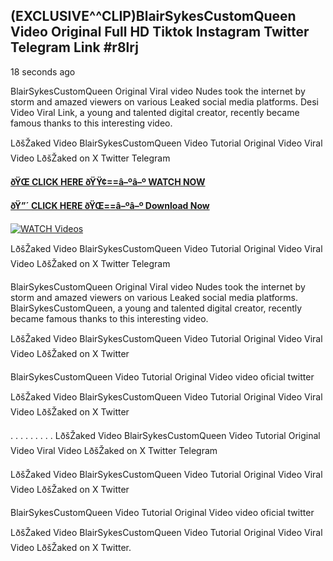 ## (EXCLUSIVE^^CLIP)BlairSykesCustomQueen Video Original Full HD Tiktok Instagram Twitter Telegram Link #r8lrj

18 seconds ago

BlairSykesCustomQueen Original Viral video Nudes took the internet by storm and amazed viewers on various Leaked social media platforms. Desi Video Viral Link, a young and talented digital creator, recently became famous thanks to this interesting video.

LðšŽaked Video BlairSykesCustomQueen Video Tutorial Original Video Viral Video LðšŽaked on X Twitter Telegram

**[ðŸŒ CLICK HERE ðŸŸ¢==â–ºâ–º WATCH NOW](https://clips-mediaa.blogspot.com/2025/02/video-viral-download.html)**

**[ðŸ”´ CLICK HERE ðŸŒ==â–ºâ–º Download Now](https://clips-mediaa.blogspot.com/2025/02/video-viral-download.html)**

[![WATCH Videos](https://i.imgur.com/dJHk4Zq.gif)](https://clips-mediaa.blogspot.com/2025/02/video-viral-download.html)

LðšŽaked Video BlairSykesCustomQueen Video Tutorial Original Video Viral Video LðšŽaked on X Twitter Telegram

BlairSykesCustomQueen Original Viral video Nudes took the internet by storm and amazed viewers on various Leaked social media platforms. BlairSykesCustomQueen, a young and talented digital creator, recently became famous thanks to this interesting video.

LðšŽaked Video BlairSykesCustomQueen Video Tutorial Original Video Viral Video LðšŽaked on X Twitter

BlairSykesCustomQueen Video Tutorial Original Video video oficial twitter

LðšŽaked Video BlairSykesCustomQueen Video Tutorial Original Video Viral Video LðšŽaked on X Twitter

. . . . . . . . . LðšŽaked Video BlairSykesCustomQueen Video Tutorial Original Video Viral Video LðšŽaked on X Twitter Telegram

LðšŽaked Video BlairSykesCustomQueen Video Tutorial Original Video Viral Video LðšŽaked on X Twitter

BlairSykesCustomQueen Video Tutorial Original Video video oficial twitter

LðšŽaked Video BlairSykesCustomQueen Video Tutorial Original Video Viral Video LðšŽaked on X Twitter.